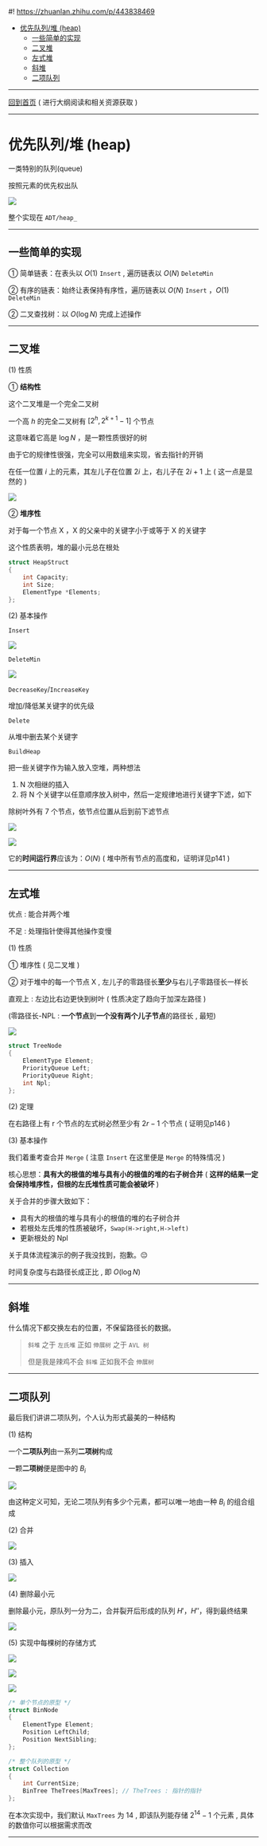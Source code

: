 #! https://zhuanlan.zhihu.com/p/443838469
- [优先队列/堆 (heap)](#优先队列堆-heap)
  - [一些简单的实现](#一些简单的实现)
  - [二叉堆](#二叉堆)
  - [左式堆](#左式堆)
  - [斜堆](#斜堆)
  - [二项队列](#二项队列)

---

[回到首页](https://zhuanlan.zhihu.com/p/440338367) ( 进行大纲阅读和相关资源获取 )

---

# 优先队列/堆 (heap)
一类特别的队列(queue)

按照元素的优先权出队

![](image/2021-12-07-13-00-50.png)

整个实现在 `ADT/heap_`

---

## 一些简单的实现
① 简单链表：在表头以 $O(1)$ `Insert` , 遍历链表以 $O(N)$ `DeleteMin`

② 有序的链表：始终让表保持有序性，遍历链表以 $O(N)$ `Insert` ，$O(1)$ `DeleteMin`  

② 二叉查找树：以 $O(\log N)$ 完成上述操作

---

## 二叉堆
(1) 性质

① **结构性**

这个二叉堆是一个完全二叉树

一个高 $h$ 的完全二叉树有 $[2^h,2^{k+1}-1]$ 个节点

这意味着它高是 $\log N$ ，是一颗性质很好的树

由于它的规律性很强，完全可以用数组来实现，省去指针的开销

在任一位置 $i$ 上的元素，其左儿子在位置 $2i$ 上，右儿子在 $2i+1$ 上 ( 这一点是显然的 )

![](image/2021-12-07-13-15-01.png)

② **堆序性**

对于每一个节点 X ，X 的父亲中的关键字小于或等于 X 的关键字

这个性质表明，堆的最小元总在根处

```c
struct HeapStruct
{
    int Capacity;
    int Size;
    ElementType *Elements;
};
```

(2) 基本操作

`Insert`

![](image/2021-12-07-13-31-50.png)

`DeleteMin`

![](image/2021-12-07-13-35-37.png)

`DecreaseKey`/`IncreaseKey`

增加/降低某关键字的优先级

`Delete`

从堆中删去某个关键字

`BuildHeap`

把一些关键字作为输入放入空堆，两种想法 

1. N 次相继的插入
2. 将 N 个关键字以任意顺序放入树中，然后一定规律地进行关键字下滤，如下

除树叶外有 7 个节点，依节点位置从后到前下滤节点

![](image/2021-12-08-10-54-26.png)

![](image/2021-12-08-10-54-38.png)

它的**时间运行界**应该为：$O(N)$ ( 堆中所有节点的高度和，证明详见p141 )

---

## 左式堆
优点 : 能合并两个堆

不足 : 处理指针使得其他操作变慢

(1) 性质

① 堆序性 ( 见二叉堆 )

② 对于堆中的每一个节点 X , 左儿子的零路径长**至少**与右儿子零路径长一样长

直观上 : 左边比右边更快到树叶 ( 性质决定了趋向于加深左路径 )

(零路径长-NPL : **一个节点**到**一个没有两个儿子节点**的路径长 , 最短)

![](image/2021-12-08-11-30-42.png)

```c
struct TreeNode
{
    ElementType Element;
    PriorityQueue Left;
    PriorityQueue Right;
    int Npl;
};
```

(2) 定理

在右路径上有 r 个节点的左式树必然至少有 $2r-1$ 个节点 ( 证明见p146 )

(3) 基本操作

我们着重考查合并 `Merge` ( 注意 `Insert` 在这里便是 `Merge` 的特殊情况 )

核心思想：**具有大的根值的堆与具有小的根值的堆的右子树合并** ( **这样的结果一定会保持堆序性，但根的左氏堆性质可能会被破坏** )

关于合并的步骤大致如下：

* 具有大的根值的堆与具有小的根值的堆的右子树合并
* 若根处左氏堆的性质被破坏，`Swap(H->right,H->left)`
* 更新根处的 Npl

关于具体流程演示的例子我没找到，抱歉。:pensive:

时间复杂度与右路径长成正比 , 即 $O( \log N )$

---

## 斜堆
什么情况下都交换左右的位置，不保留路径长的数据。

> `斜堆` 之于 `左氏堆` 正如 `伸展树` 之于 `AVL 树`
> 
> 但是我是辣鸡不会 `斜堆` 正如我不会 `伸展树`

---

## 二项队列
最后我们讲讲二项队列，个人认为形式最美的一种结构

(1) 结构

一个**二项队列**由一系列**二项树**构成

一颗**二项树**便是图中的 $B_i$

![](image/2021-12-10-10-55-16.png)

由这种定义可知，无论二项队列有多少个元素，都可以唯一地由一种 $B_i$ 的组合组成

(2) 合并

![](image/2021-12-10-10-59-17.png)

(3) 插入

![](image/2021-12-10-11-01-46.png)

(4) 删除最小元

删除最小元，原队列一分为二，合并裂开后形成的队列 $H'$，$H''$，得到最终结果

![](image/2021-12-10-11-04-54.png)

(5) 实现中每棵树的存储方式

![](image/2021-12-10-11-07-36.png)

![](image/2021-12-10-21-31-26.png)

![](image/2021-12-10-11-49-52.png)

```c
/* 单个节点的原型 */
struct BinNode
{
    ElementType Element;
    Position LeftChild;
    Position NextSibling;
};
```
```c
/* 整个队列的原型 */
struct Collection
{
    int CurrentSize;
    BinTree TheTrees[MaxTrees]; // TheTrees : 指针的指针
};
```

在本次实现中，我们默认 `MaxTrees`  为 14 , 即该队列能存储 $2^{14}-1$ 个元素 , 具体的数值你可以根据需求而改

---